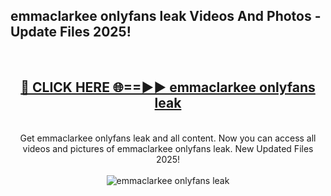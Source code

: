 <h2>emmaclarkee onlyfans leak Videos And Photos - Update Files 2025!</h2>
<br>
<div align="center">
<h2><a href="https://top-ai-tools.click/QrbHav" rel="nofollow">🔴 CLICK HERE 🌐==►► emmaclarkee onlyfans leak</a></h2>
<br>
Get emmaclarkee onlyfans leak and all content. Now you can access all videos and pictures of emmaclarkee onlyfans leak. New Updated Files 2025!
<br>
<br>
<a href="https://top-ai-tools.click/QrbHav" rel="nofollow" data-target="animated-image.originalLink"><img src="https://i.ibb.co.com/WyWwxjT/player-gif2.gif" alt="emmaclarkee onlyfans leak" style="max-width: 100%; display: inline-block;" data-target="animated-image.originalImage"></a>
</div>
<br>